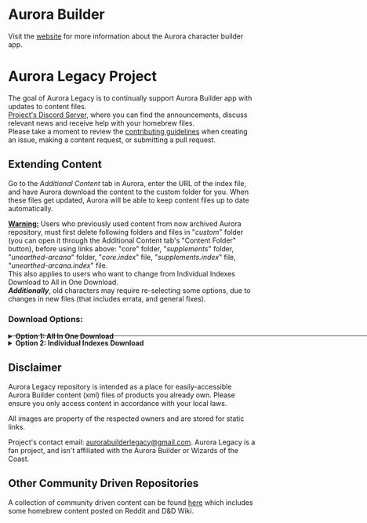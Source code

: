 # Aurora Builder
Visit the [website](http://www.aurorabuilder.com "Aurora Website") for more information about the Aurora character builder app.

# Aurora Legacy Project
The goal of Aurora Legacy is to continually support Aurora Builder app with updates to content files.  <br>
[Project's Discord Server](https://discord.gg/3n5uakXT2a "Project Discord Server"), where you can find the announcements, discuss relevant news and receive help with your homebrew files.  <br>
Please take a moment to review the [contributing guidelines](https://github.com/AuroraLegacy/elements/blob/master/.github/CONTRIBUTING.md) when creating an issue, making a content request, or submitting a pull request.

## Extending Content
Go to the _Additional Content_ tab in Aurora, enter the URL of the index file, and have Aurora download the content to the custom folder for you. When these files get updated, Aurora will be able to keep content files up to date automatically.

<u>**Warning:**</u> Users who previously used content from now archived Aurora repository, must first delete following folders and files in "_custom_" folder (you can open it through the Additional Content tab's "Content Folder" button), before using links above: "core" folder, "_supplements_" folder, "_unearthed-arcana_" folder, "_core.index_" file, "_supplements.index_" file, "_unearthed-arcana.index_" file. <br/>
This also applies to users who want to change from Individual Indexes Download to All in One Download. <br/>
_**Additionally**_, old characters may require re-selecting some options, due to changes in new files (that includes errata, and general fixes).

### Download Options:
<details>
  <summary><b>Option 1: All In One Download</b></summary>
  • Master Index: https://raw.githubusercontent.com/Nuclearpotatorincorperated/elements/master/AuroraLegacy.index
</details>
<hr style="width:750px; height:2px; margin-top:-10px; margin-bottom:5px; background-color:rgb(150,150,150)">
<details>
  <summary><b>Option 2: Individual Indexes Download</b> </summary>
 • Core Index: https://raw.githubusercontent.com/Nuclearpotatorincorperated/elements/master/core.index <b>(Required by following Indexes)</b> <br>
  • Supplements Index: https://raw.githubusercontent.com/Nuclearpotatorincorperated/elements/master/supplements.index <b>(Requires Core Index)</b> <br>
  • Unearthed Arcana Index: https://raw.githubusercontent.com/Nuclearpotatorincorperated/elements/master/unearthed-arcana.index <b>(Requires Core Index)</b> <br>
  • Collaborations Index: https://raw.githubusercontent.com/Nuclearpotatorincorperated/elements/master/collaborations.index <b>(Requires Core Index)</b>
</details>

## Disclaimer
Aurora Legacy repository is intended as a place for easily-accessible Aurora Builder content (xml) files of products you already own. Please ensure you only access content in accordance with your local laws.

All images are property of the respected owners and are stored for static links.

Project's contact email: aurorabuilderlegacy@gmail.com. Aurora Legacy is a fan project, and isn't affiliated with the Aurora Builder or Wizards of the Coast.

## Other Community Driven Repositories
A collection of community driven content can be found [here](https://github.com/community-elements "Community Elements") which includes some homebrew content posted on Reddit and D&D Wiki.

